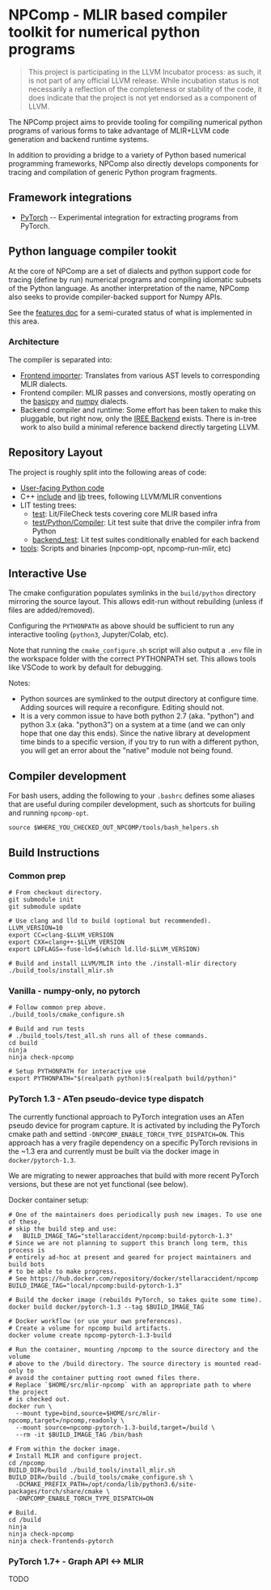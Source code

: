 # NPComp - MLIR based compiler toolkit for numerical python programs

> This project is participating in the LLVM Incubator process: as such, it is
not part of any official LLVM release.  While incubation status is not
necessarily a reflection of the completeness or stability of the code, it
does indicate that the project is not yet endorsed as a component of LLVM.

The NPComp project aims to provide tooling for compiling numerical python programs of various forms to take advantage of MLIR+LLVM code generation and backend runtime systems.

In addition to providing a bridge to a variety of Python based numerical programming frameworks, NPComp also directly develops components for tracing and compilation of generic Python program fragments.

## Framework integrations

* [PyTorch](frontends/pytorch/README.md) -- Experimental integration for
  extracting programs from PyTorch.

## Python language compiler tookit

At the core of NPComp are a set of dialects and python support code for tracing (define by run) numerical programs and compiling idiomatic subsets of the Python language. As another interpretation of the name, NPComp also seeks to provide compiler-backed support for Numpy APIs.

See the [features doc](docs/features.md) for a semi-curated status of what is implemented in this area.

### Architecture

The compiler is separated into:

* [Frontend importer](python/npcomp/compiler/frontend.py): Translates from
  various AST levels to corresponding MLIR dialects.
* Frontend compiler: MLIR passes and conversions, mostly operating on the
  [basicpy](include/Dialect/Basicpy/IR/BasicpyOps.td) and
  [numpy](include/Dialect/Numpy/IR/NumpyOps.td) dialects.
* Backend compiler and runtime: Some effort has been taken to make this
  pluggable, but right now, only the [IREE Backend](python/npcomp/compiler/backend/iree.py)
  exists. There is in-tree work to also build a minimal reference backend
  directly targeting LLVM.

## Repository Layout

The project is roughly split into the following areas of code:

* [User-facing Python code](python/npcomp)
* C++ [include](include) and [lib](lib) trees, following LLVM/MLIR conventions
* LIT testing trees:
  * [test](test): Lit/FileCheck tests covering core MLIR based infra
  * [test/Python/Compiler](test/Python/Compiler): Lit test suite that drive the compiler
    infra from Python
  * [backend_test](backend_test): Lit test suites conditionally enabled for
    each backend
* [tools](tools): Scripts and binaries (npcomp-opt, npcomp-run-mlir, etc)

## Interactive Use

The cmake configuration populates symlinks in the `build/python` directory
mirroring the source layout. This allows edit-run without rebuilding (unless
if files are added/removed).

Configuring the `PYTHONPATH` as above should be sufficient to run any
interactive tooling (`python3`, Jupyter/Colab, etc).

Note that running the `cmake_configure.sh` script will also output a `.env`
file in the workspace folder with the correct PYTHONPATH set. This allows
tools like VSCode to work by default for debugging.

Notes:

* Python sources are symlinked to the output directory at configure time.
  Adding sources will require a reconfigure. Editing should not.
* It is a very common issue to have both python 2.7 (aka. "python") and python
  3.x (aka. "python3") on a system at a time (and we can only hope that one
  day this ends). Since the native library at development time binds to a
  specific version, if you try to run with a different python, you will get
  an error about the "native" module not being found.

## Compiler development

For bash users, adding the following to your `.bashrc` defines some aliases
that are useful during compiler development, such as shortcuts for builing
and running `npcomp-opt`.

```
source $WHERE_YOU_CHECKED_OUT_NPCOMP/tools/bash_helpers.sh
```

## Build Instructions

### Common prep

```shell
# From checkout directory.
git submodule init
git submodule update

# Use clang and lld to build (optional but recommended).
LLVM_VERSION=10
export CC=clang-$LLVM_VERSION
export CXX=clang++-$LLVM_VERSION
export LDFLAGS=-fuse-ld=$(which ld.lld-$LLVM_VERSION)

# Build and install LLVM/MLIR into the ./install-mlir directory
./build_tools/install_mlir.sh
```

### Vanilla - numpy-only, no pytorch

```shell
# Follow common prep above.
./build_tools/cmake_configure.sh

# Build and run tests
# ./build_tools/test_all.sh runs all of these commands.
cd build
ninja
ninja check-npcomp

# Setup PYTHONPATH for interactive use
export PYTHONPATH="$(realpath python):$(realpath build/python)"
```

### PyTorch 1.3 - ATen pseudo-device type dispatch

The currently functional approach to PyTorch integration uses an ATen pseudo
device for program capture. It is activated by including the PyTorch cmake
path and settind `-DNPCOMP_ENABLE_TORCH_TYPE_DISPATCH=ON`. This approach has a
very fragile dependency on a specific PyTorch revisions in the ~1.3 era and
currently must be built via the docker image in `docker/pytorch-1.3`.

We are migrating to newer approaches that build with more recent PyTorch
versions, but these are not yet functional (see below).

Docker container setup:

```shell
# One of the maintainers does periodically push new images. To use one of these,
# skip the build step and use:
#   BUILD_IMAGE_TAG="stellaraccident/npcomp:build-pytorch-1.3"
# Since we are not planning to support this branch long term, this process is
# entirely ad-hoc at present and geared for project maintainers and build bots
# to be able to make progress.
# See https://hub.docker.com/repository/docker/stellaraccident/npcomp
BUILD_IMAGE_TAG="local/npcomp:build-pytorch-1.3"

# Build the docker image (rebuilds PyTorch, so takes quite some time).
docker build docker/pytorch-1.3 --tag $BUILD_IMAGE_TAG

# Docker workflow (or use your own preferences).
# Create a volume for npcomp build artifacts.
docker volume create npcomp-pytorch-1.3-build

# Run the container, mounting /npcomp to the source directory and the volume
# above to the /build directory. The source directory is mounted read-only to
# avoid the container putting root owned files there.
# Replace `$HOME/src/mlir-npcomp` with an appropriate path to where the project
# is checked out.
docker run \
  --mount type=bind,source=$HOME/src/mlir-npcomp,target=/npcomp,readonly \
  --mount source=npcomp-pytorch-1.3-build,target=/build \
  --rm -it $BUILD_IMAGE_TAG /bin/bash
```

```shell
# From within the docker image.
# Install MLIR and configure project.
cd /npcomp
BUILD_DIR=/build ./build_tools/install_mlir.sh
BUILD_DIR=/build ./build_tools/cmake_configure.sh \
  -DCMAKE_PREFIX_PATH=/opt/conda/lib/python3.6/site-packages/torch/share/cmake \
  -DNPCOMP_ENABLE_TORCH_TYPE_DISPATCH=ON

# Build.
cd /build
ninja
ninja check-npcomp
ninja check-frontends-pytorch
```

### PyTorch 1.7+ - Graph API <-> MLIR

TODO
